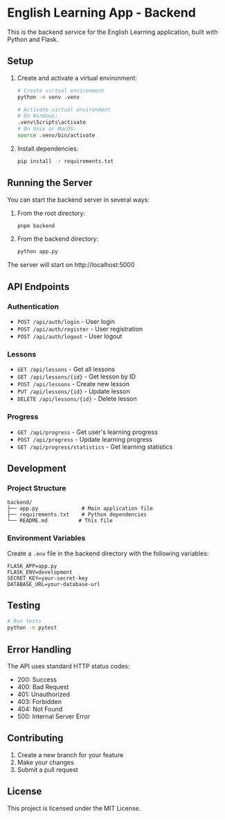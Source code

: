 # English Learning App - Backend

This is the backend service for the English Learning application, built with Python and Flask.

## Setup

1. Create and activate a virtual environment:
   ```bash
   # Create virtual environment
   python -m venv .venv

   # Activate virtual environment
   # On Windows:
   .venv\Scripts\activate
   # On Unix or MacOS:
   source .venv/bin/activate
   ```

2. Install dependencies:
   ```bash
   pip install -r requirements.txt
   ```

## Running the Server

You can start the backend server in several ways:

1. From the root directory:
   ```bash
   pnpm backend
   ```

2. From the backend directory:
   ```bash
   python app.py
   ```

The server will start on http://localhost:5000

## API Endpoints

### Authentication
- `POST /api/auth/login` - User login
- `POST /api/auth/register` - User registration
- `POST /api/auth/logout` - User logout

### Lessons
- `GET /api/lessons` - Get all lessons
- `GET /api/lessons/{id}` - Get lesson by ID
- `POST /api/lessons` - Create new lesson
- `PUT /api/lessons/{id}` - Update lesson
- `DELETE /api/lessons/{id}` - Delete lesson

### Progress
- `GET /api/progress` - Get user's learning progress
- `POST /api/progress` - Update learning progress
- `GET /api/progress/statistics` - Get learning statistics

## Development

### Project Structure
```
backend/
├── app.py              # Main application file
├── requirements.txt    # Python dependencies
└── README.md          # This file
```

### Environment Variables
Create a `.env` file in the backend directory with the following variables:
```
FLASK_APP=app.py
FLASK_ENV=development
SECRET_KEY=your-secret-key
DATABASE_URL=your-database-url
```

## Testing
```bash
# Run tests
python -m pytest
```

## Error Handling
The API uses standard HTTP status codes:
- 200: Success
- 400: Bad Request
- 401: Unauthorized
- 403: Forbidden
- 404: Not Found
- 500: Internal Server Error

## Contributing
1. Create a new branch for your feature
2. Make your changes
3. Submit a pull request

## License
This project is licensed under the MIT License. 